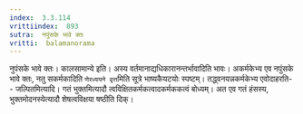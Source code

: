 ```yaml
---
index:  3.3.114
vrittiindex:  893
sutra:  नपुंसके भावे क्तः
vritti:  balamanorama 
---
```


नुपंसके भावे क्तः। कालसामान्ये इति। अस्य वर्तमानाद्यधिकारानन्तर्भावादिति भावः। अकर्मकेभ्य एव नपुंसके भावे क्तः, नतु सकर्मकादिति `णेरध्ययने वृत्त`मिति सूत्रे भाष्यकैयटयोः स्पष्टम्। तद्ध्वनयन्नकर्मकेभ्य एवोदाहरति-- जल्पितमित्यादि। गतं भुक्तमित्यादौ त्वविक्षितकर्मकत्वादकर्मककत्वं बोध्यम्। अत एव गतं हंसस्य, भुक्तमोदनस्येत्यादौ शेषत्वविक्षया षष्ठीति दिक्। 

